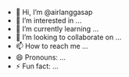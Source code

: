 - 👋 Hi, I’m @airlanggasap
- 👀 I’m interested in ...
- 🌱 I’m currently learning ...
- 💞️ I’m looking to collaborate on ...
- 📫 How to reach me ...
- 😄 Pronouns: ...
- ⚡ Fun fact: ...

<!---
airlanggasap/airlanggasap is a ✨ special ✨ repository because its `README.md` (this file) appears on your GitHub profile.
You can click the Preview link to take a look at your changes.
--->
